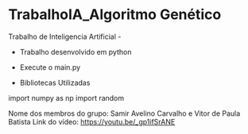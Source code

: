 # TrabalhoIA_Algoritmo Genético
Trabalho de Inteligencia Artificial - 

- Trabalho desenvolvido em python

-  Execute o main.py

- Bibliotecas Utilizadas 

import numpy as np
import random


Nome dos membros do grupo: Samir Avelino Carvalho e Vitor de Paula Batista
Link do vídeo: https://youtu.be/_gp1ifSrANE

